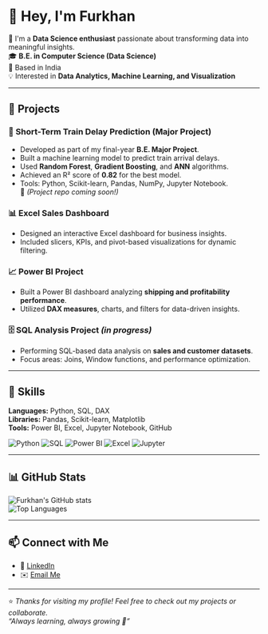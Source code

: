 # 👋 Hey, I'm Furkhan  

👋 I'm a **Data Science enthusiast** passionate about transforming data into meaningful insights.  
🎓 **B.E. in Computer Science (Data Science)**  
📍 Based in India  
💡 Interested in **Data Analytics, Machine Learning, and Visualization**

---

## 🚀 Projects

### 🚂 Short-Term Train Delay Prediction (Major Project)
- Developed as part of my final-year **B.E. Major Project**.  
- Built a machine learning model to predict train arrival delays.  
- Used **Random Forest**, **Gradient Boosting**, and **ANN** algorithms.  
- Achieved an R² score of **0.82** for the best model.  
- Tools: Python, Scikit-learn, Pandas, NumPy, Jupyter Notebook.  
🔗 *(Project repo coming soon!)*  

### 📊 Excel Sales Dashboard
- Designed an interactive Excel dashboard for business insights.  
- Included slicers, KPIs, and pivot-based visualizations for dynamic filtering.  

### 📈 Power BI Project
- Built a Power BI dashboard analyzing **shipping and profitability performance**.  
- Utilized **DAX measures**, charts, and filters for data-driven insights.  

### 🗄️ SQL Analysis Project *(in progress)*
- Performing SQL-based data analysis on **sales and customer datasets**.  
- Focus areas: Joins, Window functions, and performance optimization.  

---

## 🧰 Skills

**Languages:** Python, SQL, DAX  
**Libraries:** Pandas, Scikit-learn, Matplotlib  
**Tools:** Power BI, Excel, Jupyter Notebook, GitHub  

![Python](https://img.shields.io/badge/Python-3776AB?style=flat&logo=python&logoColor=white)
![SQL](https://img.shields.io/badge/SQL-4479A1?style=flat&logo=postgresql&logoColor=white)
![Power BI](https://img.shields.io/badge/Power%20BI-F2C811?style=flat&logo=powerbi&logoColor=black)
![Excel](https://img.shields.io/badge/Excel-217346?style=flat&logo=microsoft-excel&logoColor=white)
![Jupyter](https://img.shields.io/badge/Jupyter-F37626?style=flat&logo=jupyter&logoColor=white)

---

## 📊 GitHub Stats

![Furkhan's GitHub stats](https://github-readme-stats.vercel.app/api?username=abdul-furkhan&show_icons=true&theme=radical)  
![Top Languages](https://github-readme-stats.vercel.app/api/top-langs/?username=abdul-furkhan&layout=compact&theme=radical)

---

## 📫 Connect with Me
- 💼 [LinkedIn](https://www.linkedin.com/in/abdul-furkhan)  
- ✉️ [Email Me](mailto:furkhan6786@gmail.com)

---

⭐ *Thanks for visiting my profile! Feel free to check out my projects or collaborate.*  
_“Always learning, always growing 🌱”_
